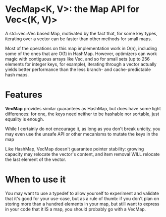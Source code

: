 # VecMap<K, V>: the Map API for Vec<(K, V)>
A std::vec::Vec based Map, motivated by the fact that, for some key types,
iterating over a vector can be faster than other methods for small maps.

Most of the operations on this map implementation work in O(n), including
some of the ones that are O(1) in HashMap. However, optimizers can work magic with
contiguous arrays like Vec, and so for small sets (up to 256 elements for integer keys,
for example), iterating through a vector actually yields better performance than the
less branch- and cache-predictable hash maps.

# Features
__VecMap__ provides similar guarantees as HashMap, but does have some light differences: for one, the keys need neither to be hashable nor sortable, just equality is enough.

While I certainly do not encourage it, as long as you don't break unicity, you may even use the unsafe API or other mecanisms to mutate the keys in the map  

Like HashMap, VecMap doesn't guarantee pointer stability: growing capacity may relocate the vector's content, and item removal WILL relocate the last element of the vector. 

# When to use it
You may want to use a typedef to allow yourself to experiment and validate that it's good for your use-case, but as a rule of thumb: if you don't plan on storing more than a hundred elements in your map, but still want to express in your code that it IS a map, you should probably go with a VecMap.
